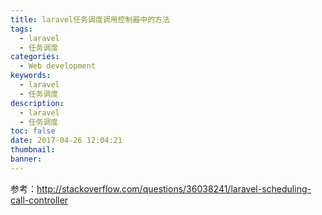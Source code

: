 ```yaml
---
title: laravel任务调度调用控制器中的方法
tags:
  - laravel
  - 任务调度
categories:
  - Web development
keywords:
  - laravel
  - 任务调度
description:
  - laravel
  - 任务调度
toc: false
date: 2017-04-26 12:04:21
thumbnail:
banner:
---
```


参考：http://stackoverflow.com/questions/36038241/laravel-scheduling-call-controller